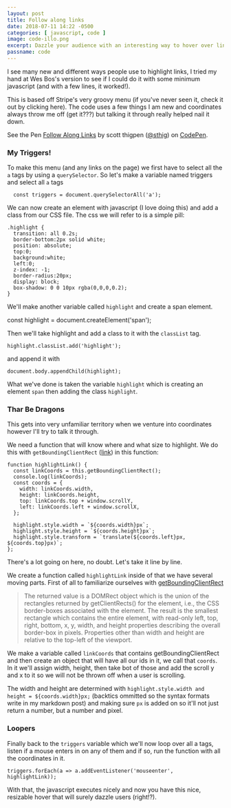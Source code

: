 ```yaml
---
layout: post
title: Follow along links
date: 2018-07-11 14:22 -0500
categories: [ javascript, code ]
image: code-illo.png
excerpt: Dazzle your audience with an interesting way to hover over links.
passname: code
---
```


I see many new and different ways people use to highlight links, I tried my hand at Wes Bos's version to see if I could do it with some minimum javascript (and with a few lines, it worked!).

This is based off Stripe's very groovy menu (if you've never seen it, check it out by clicking here).  The code uses a few things I am new and coordinates always throw me off (get it???) but talking it through really helped nail it down.

<p data-height="265" data-theme-id="0" data-slug-hash="qywKLX" data-default-tab="html,result" data-user="sthig" data-pen-title="Follow Along Links" class="codepen">See the Pen <a href="https://codepen.io/sthig/pen/qywKLX/">Follow Along Links</a> by scott thigpen (<a href="https://codepen.io/sthig">@sthig</a>) on <a href="https://codepen.io">CodePen</a>.</p>
<script async src="https://static.codepen.io/assets/embed/ei.js"></script>

### My Triggers!

To make this menu (and any links on the page) we first have to select all the `a` tags by using a `querySelector`.  So let's make a variable named triggers and select all `a` tags

`  const triggers = document.querySelectorAll('a');`

We can now create an element with javascript (I love doing this) and add a class from our CSS file.  The css we will refer to is a simple pill:

```
.highlight {
  transition: all 0.2s;
  border-bottom:2px solid white;
  position: absolute;
  top:0;
  background:white;
  left:0;
  z-index: -1;
  border-radius:20px;
  display: block;
  box-shadow: 0 0 10px rgba(0,0,0,0.2);
}
```

We'll make another variable called `highlight` and create a span element.

const highlight = document.createElement('span');

Then we'll take highlight and add a class to it with the `classList` tag.

`highlight.classList.add('highlight');`

and append it with

`document.body.appendChild(highlight);`

What we've done is taken the variable `highlight` which is creating an element `span` then adding the class `highlight`.

### Thar Be Dragons

This gets into very unfamiliar territory when we venture into coordinates however I'll try to talk it through.

We need a function that will know where and what size to highlight.  We do this with `getBoundingClientRect` ([link](https://developer.mozilla.org/en-US/docs/Web/API/Element/getBoundingClientRect)) in this function:

```
function highlightLink() {
  const linkCoords = this.getBoundingClientRect();
  console.log(linkCoords);
  const coords = {
    width: linkCoords.width,
    height: linkCoords.height,
    top: linkCoords.top + window.scrollY,
    left: linkCoords.left + window.scrollX,
  };

  highlight.style.width = `${coords.width}px`;
  highlight.style.height = `${coords.height}px`;
  highlight.style.transform = `translate(${coords.left}px, ${coords.top}px)`;
};
```

There's a lot going on here, no doubt.  Let's take it line by line.

We create a function called `highlightLink` inside of that we have several moving parts.  First of all to familiarize ourselves with [getBoundingClientRect](https://developer.mozilla.org/en-US/docs/Web/API/Element/getBoundingClientRect)

> The returned value is a DOMRect object which is the union of the rectangles returned by getClientRects() for the element, i.e., the CSS border-boxes associated with the element. The result is the smallest rectangle which contains the entire element, with read-only left, top, right, bottom, x, y, width, and height properties describing the overall border-box in pixels. Properties other than width and height are relative to the top-left of the viewport.

We make a variable called `linkCoords` that contains getBoundingClientRect and then create an object that will have all our ids in it, we call that `coords`.  In it we'll assign width, height, then take bot of those and add the scroll y and x to it so we will not be thrown off when a user is scrolling.

The width and height are determined with  `highlight.style.width and height = ${coords.width}px;` (backtics ommitted so the syntax formats write in my markdown post) and making sure `px` is added on so it'll not just return a number, but a number and pixel.

### Loopers

Finally back to the `triggers` variable which we'll now loop over all a tags, listen if a mouse enters in on any of them and if so, run the function with all the coordinates in it.

`triggers.forEach(a => a.addEventListener('mouseenter', highlightLink));`

With that, the javascript executes nicely and now you have this nice, resizable hover that will surely dazzle users (right!?).
